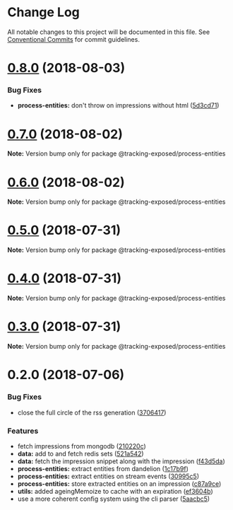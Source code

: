 # Change Log

All notable changes to this project will be documented in this file.
See [Conventional Commits](https://conventionalcommits.org) for commit guidelines.

<a name="0.8.0"></a>
# [0.8.0](https://github.com/tracking-exposed/tracking-exposed/compare/v0.7.0...v0.8.0) (2018-08-03)


### Bug Fixes

* **process-entities:** don't throw on impressions without html ([5d3cd71](https://github.com/tracking-exposed/tracking-exposed/commit/5d3cd71))




<a name="0.7.0"></a>
# [0.7.0](https://github.com/tracking-exposed/tracking-exposed/compare/v0.6.0...v0.7.0) (2018-08-02)




**Note:** Version bump only for package @tracking-exposed/process-entities

<a name="0.6.0"></a>
# [0.6.0](https://github.com/tracking-exposed/tracking-exposed/compare/v0.5.0...v0.6.0) (2018-08-02)




**Note:** Version bump only for package @tracking-exposed/process-entities

<a name="0.5.0"></a>
# [0.5.0](https://github.com/tracking-exposed/tracking-exposed/compare/v0.4.0...v0.5.0) (2018-07-31)




**Note:** Version bump only for package @tracking-exposed/process-entities

<a name="0.4.0"></a>
# [0.4.0](https://github.com/tracking-exposed/tracking-exposed/compare/v0.3.0...v0.4.0) (2018-07-31)




**Note:** Version bump only for package @tracking-exposed/process-entities

<a name="0.3.0"></a>
# [0.3.0](https://github.com/tracking-exposed/tracking-exposed/compare/v0.2.0...v0.3.0) (2018-07-31)




**Note:** Version bump only for package @tracking-exposed/process-entities

<a name="0.2.0"></a>
# 0.2.0 (2018-07-06)


### Bug Fixes

* close the full circle of the rss generation ([3706417](https://github.com/tracking-exposed/tracking-exposed/commit/3706417))


### Features

* fetch impressions from mongodb ([210220c](https://github.com/tracking-exposed/tracking-exposed/commit/210220c))
* **data:** add to and fetch redis sets ([521a542](https://github.com/tracking-exposed/tracking-exposed/commit/521a542))
* **data:** fetch the impression snippet along with the impression ([f43d5da](https://github.com/tracking-exposed/tracking-exposed/commit/f43d5da))
* **process-entities:** extract entities from dandelion ([1c17b9f](https://github.com/tracking-exposed/tracking-exposed/commit/1c17b9f))
* **process-entities:** extract entities on stream events ([30995c5](https://github.com/tracking-exposed/tracking-exposed/commit/30995c5))
* **process-entities:** store extracted entities on an impression ([c87a9ce](https://github.com/tracking-exposed/tracking-exposed/commit/c87a9ce))
* **utils:** added ageingMemoize to cache with an expiration ([ef3604b](https://github.com/tracking-exposed/tracking-exposed/commit/ef3604b))
* use a more coherent config system using the cli parser ([5aacbc5](https://github.com/tracking-exposed/tracking-exposed/commit/5aacbc5))

